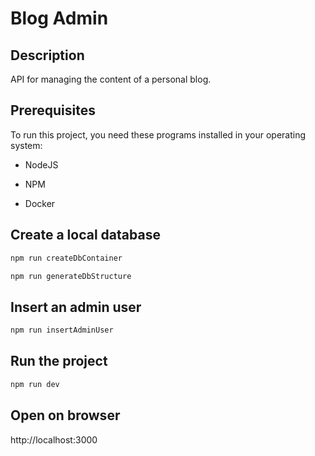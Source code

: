 # Blog Admin

## Description

API for managing the content of a personal blog.

## Prerequisites

To run this project, you need these programs installed in your operating system:

- NodeJS

- NPM

- Docker

## Create a local database

```sh
npm run createDbContainer
```

```sh
npm run generateDbStructure
```

## Insert an admin user

```sh
npm run insertAdminUser
```

## Run the project

```sh
npm run dev
```

## Open on browser

http://localhost:3000
